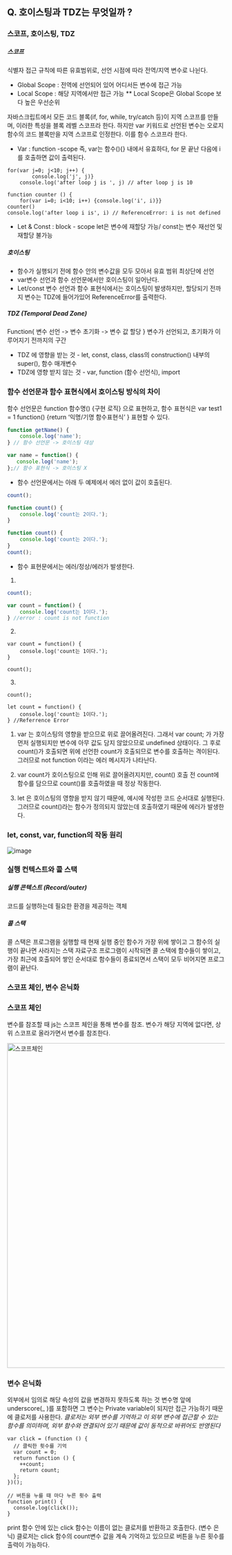 ## Q. 호이스팅과 TDZ는 무엇일까 ?

### 스코프, 호이스팅, TDZ
##### 스코프
식별자 접근 규칙에 따른 유효범위로, 선언 시점에 따라 전역/지역 변수로 나뉜다. 

 * Global Scope : 전역에 선언되어 있어 어디서든 변수에 접근 가능
 * Local Scope : 해당 지역에서만 접근 가능
** Local Scope은 Global Scope 보다 높은 우선순위


자바스크립트에서 모든 코드 블록(if, for, while, try/catch 등)이 지역 스코프를 만들며, 이러한 특성을 블록 레벨 스코프라 한다. 
하지만 var 키워드로 선언된 변수는 오로지 함수의 코드 블록만을 지역 스코프로 인정한다. 이를 함수 스코프라 한다.

* Var : function -scope
즉, var는 함수(){} 내에서 유효하다, for 문 끝난 다음에 i를 호출하면 값이 출력된다. 
```
for(var j=0; j<10; j++) {
  		console.log('j', j)}
	console.log('after loop j is ', j) // after loop j is 10
```

```
function counter () {
	for(var i=0; i<10; i++) {console.log('i', i)}}
counter()
console.log('after loop i is', i) // ReferenceError: i is not defined
```

* Let & Const : block - scope 
let은 변수에 재할당 가능/ const는 변수 재선언 및 재할당 불가능

##### 호이스팅 
* 함수가 실행되기 전에 함수 안의 변수값을 모두 모아서 유효 범위 최상단에 선언
* var변수 선언과 함수 선언문에서만 호이스팅이 일어난다. 
* Let/const 변수 선언과 함수 표현식에서는 호이스팅이 발생하지만, 할당되기 전까지 변수는 TDZ에 들어가있어 ReferenceError를 출력한다. 

##### TDZ (Temporal Dead Zone) 
Function{ 변수 선언 -> 변수 초기화 -> 변수 값 할당 } 
변수가 선언되고, 초기화가 이루어지기 전까지의 구간
* TDZ 에 영향을 받는 것 - let, const, class, class의 construction() 내부의 super(), 함수 매개변수
* TDZ에 영향 받지 않는 것 - var, function (함수 선언식), import 


### 함수 선언문과 함수 표현식에서 호이스팅 방식의 차이

함수 선언문은 function 함수명() {구현 로직} 으로 표현하고, 
함수 표현식은 var test1 = 1 function() {return ‘익명/기명 함수표현식’ } 표현할 수 있다. 

```javascript
function getName() {
    console.log('name');
} // 함수 선언문 -> 호이스팅 대상

var name = function() {
   console.log('name');
};// 함수 표현식 -> 호이스팅 X
```

* 함수 선언문에서는 아래 두 예제에서 에러 없이 값이 호출된다. 

```javascript
count();

function count() {
    console.log('count는 2이다.');
}
```
```javascript
function count() {
    console.log('count는 2이다.');
}
count();
```

* 함수 표현문에서는 에러/정상/에러가 발생한다. 

1)
```javascript
count();

var count = function() {
    console.log('count는 1이다.');
} //error : count is not function
```

2)
```
var count = function() {
    console.log('count는 1이다.');
}

count();
```

3)
```
count();

let count = function() {
    console.log('count는 1이다.');
} //Referrence Error
```

1) var 는 호이스팅의 영향을 받으므로 위로 끌어올려진다.
그래서 var count; 가 가장 먼저 실행되지만 변수에 아무 값도 담지 않았으므로 undefined 상태이다.
그 후로 count()가 호출되면 위에 선언한 count가 호출되므로 변수를 호출하는 격이된다.
그러므로 not function 이라는 에러 메시지가 나타난다.

2) var count가 호이스팅으로 인해 위로 끌어올려지지만, count() 호출 전 count에 함수를 담으므로
count()를 호출하였을 때 정상 작동한다. 

3) let 은 호이스팅의 영향을 받지 않기 때문에, 예시에 작성한 코드 순서대로 실행된다.
그러므로 count()라는 함수가 정의되지 않았는데 호출하였기 때문에 에러가 발생한다.


### let, const, var, function의 작동 원리
![image]("https://stephaniejoymills.com/dark-table-5ec7c8c60d7f366b7812e214d58a3c3d.svg")

### 실행 컨텍스트와 콜 스택
##### 실행 콘텍스트 (Record/outer)
코드를 실행하는데 필요한 환경을 제공하는 객체

##### 콜 스택
콜 스택은 프로그램을 실행할 때 현재 실행 중인 함수가 가장 위에 쌓이고 그 함수의 실행이 끝나면 사라지는 스택 자료구조
프로그램이 시작되면 콜 스택에 함수들이 쌓이고, 가장 최근에 호출되어 쌓인 순서대로 함수들이 종료되면서 스택이 모두 비어지면 프로그램이 끝난다. 

### 스코프 체인, 변수 은닉화
### 스코프 체인 
변수를 참조할 때 js는 스코프 체인을 통해 변수를 참조.
변수가 해당 지역에 없다면, 상위 스코프로 올라가면서 변수를 참조한다. 

<img width="752" alt="스코프체인" src="https://user-images.githubusercontent.com/92393851/180109717-b83bdd5f-59fc-467e-ab03-62c2387b44a3.png">

### 변수 은닉화
외부에서 임의로 해당 속성의 값을 변경하지 못하도록 하는 것
변수명 앞에 underscore(_ )를 포함하면 그 변수는 Private variable이 되지만 접근 가능하기 때문에 클로저를 사용한다. 
 _클로저는 외부 변수를 기억하고 이 외부 변수에 접근할 수 있는 함수를 의미하며, 외부 함수와 연결되어 있기 때문에 값이 동적으로 바뀌어도 반영된다_

```
var click = (function () {
  // 클릭한 횟수를 기억
  var count = 0;
  return function () {
    ++count;
    return count;
  };
})();

// 버튼을 누를 때 마다 누른 횟수 출력
function print() {
  console.log(click());
}
```

print 함수 안에 있는 click 함수는 이름이 없는 클로저를 반환하고 호출한다. (변수 은닉)
클로저는 click 함수의 count변수 값을 계속 기억하고 있으므로 버튼을 누른 횟수를 출력이 가능하다. 

